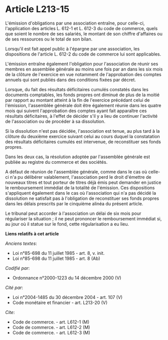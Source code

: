 # Article L213-15

L'émission d'obligations par une association entraîne, pour celle-ci, l'application des articles L. 612-1 et L. 612-3 du code
de commerce, quels que soient le nombre de ses salariés, le montant de son chiffre d'affaires ou de ses ressources ou le
total de son bilan.

Lorsqu'il est fait appel public à l'épargne par une association, les dispositions de l'article L. 612-2 du code de commerce
lui sont applicables.

L'émission entraîne également l'obligation pour l'association de réunir ses membres en assemblée générale au moins une fois
par an dans les six mois de la clôture de l'exercice en vue notamment de l'approbation des comptes annuels qui sont publiés
dans des conditions fixées par décret.

Lorsque, du fait des résultats déficitaires cumulés constatés dans les documents comptables, les fonds propres ont diminué de
plus de la moitié par rapport au montant atteint à la fin de l'exercice précédant celui de l'émission, l'assemblée générale
doit être également réunie dans les quatre mois qui suivent l'approbation des comptes ayant fait apparaître ces résultats
déficitaires, à l'effet de décider s'il y a lieu de continuer l'activité de l'association ou de procéder à sa dissolution.

Si la dissolution n'est pas décidée, l'association est tenue, au plus tard à la clôture du deuxième exercice suivant celui au
cours duquel la constatation des résultats déficitaires cumulés est intervenue, de reconstituer ses fonds propres.

Dans les deux cas, la résolution adoptée par l'assemblée générale est publiée au registre du commerce et des sociétés.

A défaut de réunion de l'assemblée générale, comme dans le cas où celle-ci n'a pu délibérer valablement, l'association perd
le droit d'émettre de nouveaux titres et tout porteur de titres déjà émis peut demander en justice le remboursement immédiat
de la totalité de l'émission. Ces dispositions s'appliquent également dans le cas où l'association qui n'a pas décidé la
dissolution ne satisfait pas à l'obligation de reconstituer ses fonds propres dans les délais prescrits par le cinquième
alinéa du présent article.

Le tribunal peut accorder à l'association un délai de six mois pour régulariser la situation ; il ne peut prononcer le
remboursement immédiat si, au jour où il statue sur le fond, cette régularisation a eu lieu.

**Liens relatifs à cet article**

_Anciens textes_:

  - Loi n°85-698 du 11 juillet 1985 - art. 8, v. init.
  - Loi n°85-698 du 11 juillet 1985 - art. 8 (Ab)

_Codifié par_:

  - Ordonnance n°2000-1223 du 14 décembre 2000 (V)

_Cité par_:

  - Loi n°2004-1485 du 30 décembre 2004 - art. 107 (V)
  - Code monétaire et financier - art. L213-20 (V)

_Cite_:

  - Code de commerce. - art. L612-1 (M)
  - Code de commerce. - art. L612-2 (M)
  - Code de commerce. - art. L612-3 (M)
